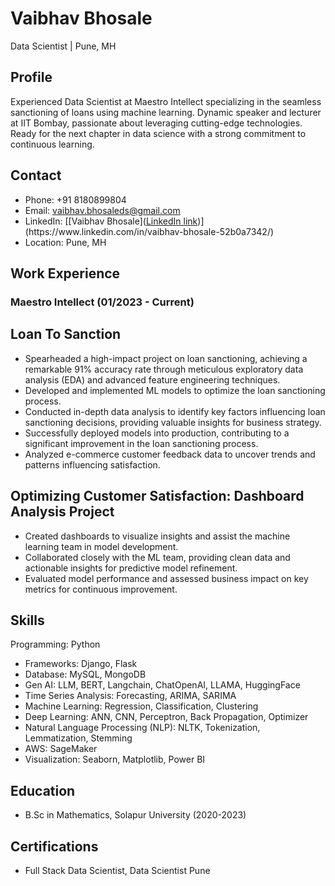 # Vaibhav Bhosale
Data Scientist | Pune, MH

## Profile
Experienced Data Scientist at Maestro Intellect specializing in the seamless sanctioning of loans using machine learning. Dynamic speaker and lecturer at IIT Bombay, passionate about leveraging cutting-edge technologies. Ready for the next chapter in data science with a strong commitment to continuous learning.

## Contact
- Phone: +91 8180899804
- Email: vaibhav.bhosaleds@gmail.com
- LinkedIn: [[Vaibhav Bhosale]([LinkedIn link]([https://www.linkedin.com/in/vaibhav-bhosale-5a754726b/](https://www.linkedin.com/in/vaibhav-bhosale-52b0a7342/)))](https://www.linkedin.com/in/vaibhav-bhosale-52b0a7342/)
- Location: Pune, MH

## Work Experience
### Maestro Intellect (01/2023 - Current)
## Loan To Sanction
- Spearheaded a high-impact project on loan sanctioning, achieving a remarkable 91% accuracy rate through meticulous exploratory data analysis (EDA) and advanced feature engineering techniques.
- Developed and implemented ML models to optimize the loan sanctioning process.
- Conducted in-depth data analysis to identify key factors influencing loan sanctioning decisions, providing valuable insights for business strategy.
- Successfully deployed models into production, contributing to a significant improvement in the loan sanctioning process.
- Analyzed e-commerce customer feedback data to uncover trends and patterns influencing satisfaction.

## Optimizing Customer Satisfaction: Dashboard Analysis Project
- Created dashboards to visualize insights and assist the machine learning team in model development.
- Collaborated closely with the ML team, providing clean data and actionable insights for predictive model refinement.
- Evaluated model performance and assessed business impact on key metrics for continuous improvement.

## Skills
Programming: Python 
- Frameworks: Django, Flask 
- Database: MySQL, MongoDB 
- Gen AI: LLM, BERT, Langchain, ChatOpenAI, LLAMA, HuggingFace
- Time Series Analysis: Forecasting, ARIMA, SARIMA
- Machine Learning: Regression, Classification, Clustering
- Deep Learning: ANN, CNN, Perceptron, Back Propagation, Optimizer 
- Natural Language Processing (NLP): NLTK, Tokenization, Lemmatization, Stemming
- AWS: SageMaker
- Visualization: Seaborn, Matplotlib, Power BI
  
## Education
- B.Sc in Mathematics, Solapur University (2020-2023)

## Certifications
- Full Stack Data Scientist, Data Scientist Pune

